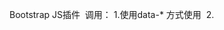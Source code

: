 Bootstrap JS插件
  调用：
  1.使用data-* 方式使用
  2.<script>$("选择器")...<script>
  
  Tooltips
    1.data-toggle="tooltip"
    2.同时：$(fonction(){
              $('[data-toggle="tooltip"]').tooltip()
              })
    注意：两步缺一不可
